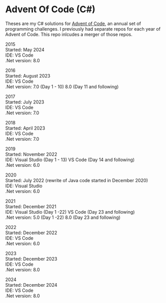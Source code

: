 # Advent Of Code (C#)

Theses are my C# solutions for [Advent of Code](https://adventofcode.com/), an annual set of programming challenges. I previously had separate repos for each year of Advent of Code. This repo inlcudes a merger of those repos.

2015  
Started: May 2024  
IDE: VS Code  
.Net version: 8.0  

2016  
Started: August 2023  
IDE: VS Code  
.Net version: 7.0 (Day 1 - 10) 8.0 (Day 11 and following)

2017  
Started: July 2023  
IDE: VS Code  
.Net version: 7.0  

2018  
Started: April 2023  
IDE: VS Code  
.Net version: 7.0  

2019  
Started: November 2022  
IDE: Visual Studio (Day 1 - 13) VS Code (Day 14 and following)  
.Net version: 6.0  

2020  
Started: July 2022 (rewrite of Java code started in December 2020)  
IDE: Visual Studio  
.Net version: 6.0  

2021  
Started: December 2021  
IDE: Visual Studio (Day 1 -22) VS Code (Day 23 and following)  
.Net version: 5.0 (Day 1 -22) 8.0 (Day 23 and following)  

2022  
Started: December 2022  
IDE: VS Code  
.Net version: 6.0  

2023  
Started: December 2023  
IDE: VS Code  
.Net version: 8.0  

2024  
Started: December 2024  
IDE: VS Code  
.Net version: 8.0  

